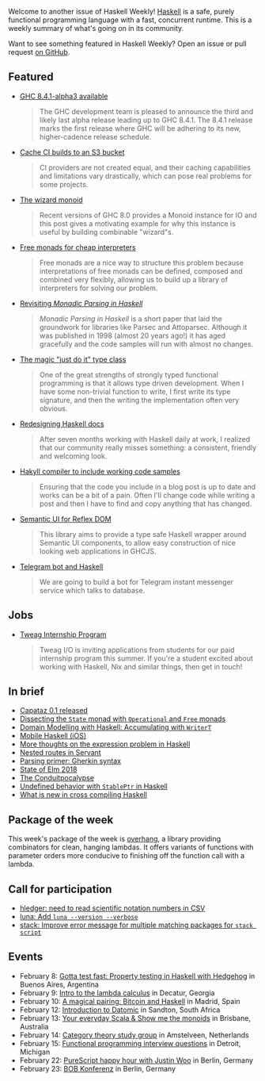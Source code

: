 <!-- 2018-02-08 -->

Welcome to another issue of Haskell Weekly!
[Haskell](https://haskell-lang.org) is a safe, purely functional programming language with a fast, concurrent runtime.
This is a weekly summary of what's going on in its community.

Want to see something featured in Haskell Weekly?
Open an issue or pull request [on GitHub](https://github.com/haskellweekly/haskellweekly.github.io).

## Featured

-   [GHC 8.4.1-alpha3 available](https://mail.haskell.org/pipermail/ghc-devs/2018-February/015354.html)

    > The GHC development team is pleased to announce the third and likely last alpha release leading up to GHC 8.4.1. The 8.4.1 release marks the first release where GHC will be adhering to its new, higher-cadence release schedule.

-   [Cache CI builds to an S3 bucket](https://www.fpcomplete.com/blog/2018/02/cache-ci-builds-to-an-s3-bucket)

    > CI providers are not created equal, and their caching capabilities and limitations vary drastically, which can pose real problems for some projects.

-   [The wizard monoid](http://www.haskellforall.com/2018/02/the-wizard-monoid.html)

    > Recent versions of GHC 8.0 provides a Monoid instance for IO and this post gives a motivating example for why this instance is useful by building combinable "wizard"s.

-   [Free monads for cheap interpreters](https://www.tweag.io/posts/2018-02-05-free-monads.html)

    > Free monads are a nice way to structure this problem because interpretations of free monads can be defined, composed and combined very flexibly, allowing us to build up a library of interpreters for solving our problem.

-   [Revisiting *Monadic Parsing in Haskell*](http://vaibhavsagar.com/blog/2018/02/04/revisiting-monadic-parsing-haskell/)

    > *Monadic Parsing in Haskell* is a short paper that laid the groundwork for libraries like Parsec and Attoparsec. Although it was published in 1998 (almost 20 years ago!) it has aged gracefully and the code samples will run with almost no changes.

-   [The magic "just do it" type class](https://www.joachim-breitner.de/blog/735-The_magic_%E2%80%9CJust_do_it%E2%80%9D_type_class)

    > One of the great strengths of strongly typed functional programming is that it allows type driven development. When I have some non-trivial function to write, I first write its type signature, and then the writing the implementation often very obvious.

-   [Redesigning Haskell docs](https://nunoalexandre.com/2018/02/04/redesigning-haskell-docs)

    > After seven months working with Haskell daily at work, I realized that our community really misses something: a consistent, friendly and welcoming look.

-   [Hakyll compiler to include working code samples](http://www.andrevdm.com/posts/2018-02-05-hakyll-code-build-include-compiler.html)

    > Ensuring that the code you include in a blog post is up to date and works can be a bit of a pain. Often I'll change code while writing a post and then I have to find and copy anything that has changed.

-   [Semantic UI for Reflex DOM](https://tomsmalley.github.io/semantic-reflex/)

    > This library aims to provide a type safe Haskell wrapper around Semantic UI components, to allow easy construction of nice looking web applications in GHCJS.

-   [Telegram bot and Haskell](https://ibnuda.gitlab.io/2018-02-22-telegram-bot-and-haskell.html)

    > We are going to build a bot for Telegram instant messenger service which talks to database.

## Jobs

-   [Tweag Internship Program](https://www.tweag.io/posts/2018-02-08-internships.html)

    > Tweag I/O is inviting applications from students for our paid internship program this summer. If you're a student excited about working with Haskell, Nix and similar things, then get in touch!

## In brief

-   [Capataz 0.1 released](http://blog.roman-gonzalez.ca/post/170390559402/capataz-01-released)
-   [Dissecting the `State` monad with `Operational` and `Free` monads](https://medium.com/@robbie0630/dissecting-the-state-monad-with-operational-and-free-monads-3b965479f13c)
-   [Domain Modelling with Haskell: Accumulating with `WriterT`](https://www.patreon.com/posts/domain-modelling-16792546)
-   [Mobile Haskell (iOS)](https://codetalk.io/posts/2018-02-07-Mobile-Haskell.html)
-   [More thoughts on the expression problem in Haskell](https://eli.thegreenplace.net/2018/more-thoughts-on-the-expression-problem-in-haskell/)
-   [Nested routes in Servant](https://qfpl.io/posts/nested-routes-in-servant/)
-   [Parsing primer: Gherkin syntax](https://mmhaskell.com/blog/2018/2/5/parsing-primer-gherkin-syntax)
-   [State of Elm 2018](https://www.brianthicks.com/post/2018/02/01/state-of-elm-2018/)
-   [The Conduitpocalypse](https://www.snoyman.com/blog/2018/02/conduitpocalypse)
-   [Undefined behavior with `StablePtr` in Haskell](https://ro-che.info/articles/2018-02-03-stableptr-undefined-behavior)
-   [What is new in cross compiling Haskell](https://medium.com/@zw3rk/what-is-new-in-cross-compiling-haskell-327a919264c)

## Package of the week

This week's package of the week is [overhang](https://hackage.haskell.org/package/overhang-1.0.0),
a library providing combinators for clean, hanging lambdas.
It offers variants of functions with parameter orders more conducive to finishing off the function call with a lambda.

## Call for participation

-   [hledger: need to read scientific notation numbers in CSV](https://github.com/simonmichael/hledger/issues/704)
-   [luna: Add `luna --version --verbose`](https://github.com/luna/luna/issues/118)
-   [stack: Improve error message for multiple matching packages for `stack script`](https://github.com/commercialhaskell/stack/issues/3823)

## Events

-   February 8: [Gotta test fast: Property testing in Haskell with Hedgehog](https://www.meetup.com/Buenos-Aires-Haskell-Meetup/events/247285652/) in Buenos Aires, Argentina
-   February 9: [Intro to the lambda calculus](https://www.meetup.com/Decatur-Makers/events/247133844/) in Decatur, Georgia
-   February 10: [A magical pairing: Bitcoin and Haskell](https://www.meetup.com/Haskell-MAD/events/247121455/) in Madrid, Spain
-   February 12: [Introduction to Datomic](https://www.meetup.com/lambda-luminaries/events/246609855/) in Sandton, South Africa
-   February 13: [Your everyday Scala & Show me the monoids](https://www.meetup.com/Brisbane-Functional-Programming-Group/events/244996226/) in Brisbane, Australia
-   February 14: [Category theory study group](https://www.meetup.com/fp-ams/events/246865418/) in Amstelveen, Netherlands
-   February 15: [Functional programming interview questions](https://www.meetup.com/Detroit-Functional-Developers/events/247421273/) in Detroit, Michigan
-   February 22: [PureScript happy hour with Justin Woo](https://www.meetup.com/Berlin-Functional-Programming-Group/events/246441427/) in Berlin, Germany
-   February 23: [BOB Konferenz](http://bobkonf.de/2018/en/) in Berlin, Germany
